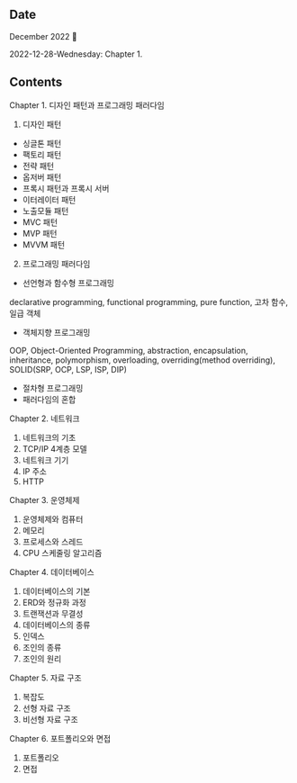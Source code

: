 ## Date

December 2022 :christmas_tree:

2022-12-28-Wednesday: Chapter 1.

## Contents

Chapter 1. 디자인 패턴과 프로그래밍 패러다임

1. 디자인 패턴
- 싱글톤 패턴
- 팩토리 패턴
- 전략 패턴
- 옵저버 패턴
- 프록시 패턴과 프록시 서버
- 이터레이터 패턴
- 노출모듈 패턴
- MVC 패턴
- MVP 패턴
- MVVM 패턴

2. 프로그래밍 패러다임

- 선언형과 함수형 프로그래밍

declarative programming, functional programming, pure function, 고차 함수, 일급 객체

- 객체지향 프로그래밍

OOP, Object-Oriented Programming, abstraction, encapsulation, inheritance, polymorphism, overloading, overriding(method overriding), SOLID(SRP, OCP, LSP, ISP, DIP)

- 절차형 프로그래밍
- 패러다임의 혼합

Chapter 2. 네트워크

1. 네트워크의 기초
2. TCP/IP 4계층 모델
3. 네트워크 기기
4. IP 주소
5. HTTP

Chapter 3. 운영체제

1. 운영체제와 컴퓨터
2. 메모리
3. 프로세스와 스레드
4. CPU 스케줄링 알고리즘

Chapter 4. 데이터베이스

1. 데이터베이스의 기본
2. ERD와 정규화 과정
3. 트랜잭션과 무결성
4. 데이터베이스의 종류
5. 인덱스
6. 조인의 종류
7. 조인의 원리

Chapter 5. 자료 구조

1. 복잡도
2. 선형 자료 구조
3. 비선형 자료 구조

Chapter 6. 포트폴리오와 면접

1. 포트폴리오
2. 면접
